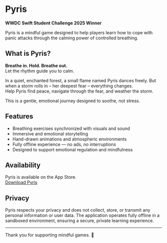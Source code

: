 # Pyris

**WWDC Swift Student Challenge 2025 Winner**

Pyris is a mindful game designed to help players learn how to cope with panic attacks through the calming power of controlled breathing.

## What is Pyris?

**Breathe in. Hold. Breathe out.**  
Let the rhythm guide you to calm.

In a quiet, enchanted forest, a small flame named Pyris dances freely. But when a storm rolls in – her deepest fear – everything changes.  
Help Pyris find peace, navigate through the fear, and weather the storm.

This is a gentle, emotional journey designed to soothe, not stress.

## Features

- Breathing exercises synchronized with visuals and sound
- Immersive and emotional storytelling
- Hand-drawn animations and atmospheric environments
- Fully offline experience — no ads, no interruptions
- Designed to support emotional regulation and mindfulness

## Availability

Pyris is available on the App Store.  
[Download Pyris](https://apps.apple.com/it/app/pyris/id6746506824) 

## Privacy

Pyris respects your privacy and does not collect, store, or transmit any personal information or user data. The application operates fully offline in a sandboxed environment, ensuring a secure, private learning experience.

---

Thank you for supporting mindful games. 🌿
